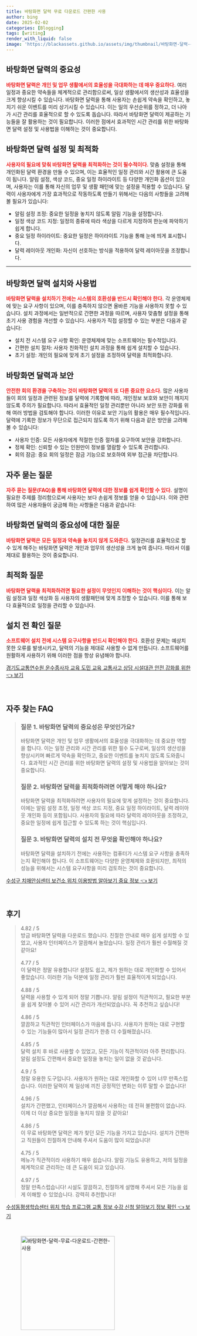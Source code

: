 ```yaml
---
title: 바탕화면 달력 무료 다운로드 간편한 사용
author: bing
date: 2025-02-02
categories: [Blogging]
tags: [writing]
render_with_liquid: false
image: 'https://blackassets.github.io/assets/img/thumbnail/바탕화면-달력-무료-다운로드-간편한-사용.webp'
---
```



<h2 id='바탕화면 달력의 중요성'>바탕화면 달력의 중요성</h2>

<p><b><span style="color: #ee2323;">바탕화면 달력은 개인 및 업무 생활에서의 효율성을 극대화하는 데 매우 중요하다.</span></b> 여러 일정과 중요한 약속들을 체계적으로 관리함으로써, 일상 생활에서의 생산성과 효율성을 크게 향상시킬 수 있습니다. 바탕화면 달력을 통해 사용자는 손쉽게 약속을 확인하고, 놓치기 쉬운 이벤트를 미리 상기시킬 수 있습니다. 이는 일의 우선순위를 정하고, 더 나아가 시간 관리를 효율적으로 할 수 있도록 돕습니다. 따라서 바탕화면 달력이 제공하는 기능들을 잘 활용하는 것이 필요합니다. 이러한 점에서 효과적인 시간 관리를 위한 바탕화면 달력 설정 및 사용법을 이해하는 것이 중요합니다.</p>

<h2 id='바탕화면 달력 설정 및 최적화'>바탕화면 달력 설정 및 최적화</h2>

<p><b><span style="color: #ee2323;">사용자의 필요에 맞춰 바탕화면 달력을 최적화하는 것이 필수적이다.</span></b> 맞춤 설정을 통해 개인화된 달력 환경을 만들 수 있으며, 이는 효율적인 일정 관리와 시간 활용에 큰 도움이 됩니다. 알림 설정, 색상 코드, 중요 일정 하이라이트 등 다양한 개인화 옵션이 있으며, 사용자는 이를 통해 자신의 업무 및 생활 패턴에 맞는 설정을 적용할 수 있습니다. 달력이 사용자에게 가장 효과적으로 작동하도록 만들기 위해서는 다음의 사항들을 고려해볼 필요가 있습니다:</p>

<ul>
    <li>알림 설정 조정: 중요한 일정을 놓치지 않도록 알림 기능을 설정합니다.</li>
    <li>일정 색상 코드 지정: 일정의 종류에 따라 색상을 다르게 지정하여 한눈에 파악하기 쉽게 합니다.</li>
    <li>중요 일정 하이라이트: 중요한 일정은 하이라이트 기능을 통해 눈에 띄게 표시합니다.</li>
    <li>달력 레이아웃 개인화: 자신이 선호하는 방식을 적용하여 달력 레이아웃을 조정합니다.</li>
</ul>

<hr />

<h2 id='바탕화면 달력 설치와 사용법'>바탕화면 달력 설치와 사용법</h2>

<p><b><span style="color: #ee2323;">바탕화면 달력을 설치하기 전에는 시스템의 호환성을 반드시 확인해야 한다.</span></b> 각 운영체제에 맞는 요구 사항이 있으며, 이를 충족하지 않으면 올바른 기능을 사용하지 못할 수 있습니다. 설치 과정에서는 일반적으로 간편한 과정을 따르며, 사용자 맞춤형 설정을 통해 초기 사용 경험을 개선할 수 있습니다. 사용자가 직접 설정할 수 있는 부분은 다음과 같습니다:</p>

<ul>
    <li>설치 전 시스템 요구 사항 확인: 운영체제에 맞는 소프트웨어는 필수적입니다.</li>
    <li>간편한 설치 절차: 사용자 친화적인 설치 과정을 통해 쉽게 설치할 수 있습니다.</li>
    <li>초기 설정: 개인의 필요에 맞게 초기 설정을 조정하여 달력을 최적화합니다.</li>
</ul>

<h2 id='바탕화면 달력과 보안'>바탕화면 달력과 보안</h2>

<p><b><span style="color: #ee2323;">안전한 회의 환경을 구축하는 것이 바탕화면 달력의 또 다른 중요한 요소다.</span></b> 많은 사용자들이 회의 일정과 관련된 정보를 달력에 기록함에 따라, 개인정보 보호와 보안이 깨지지 않도록 주의가 필요합니다. 따라서 효율적인 일정 관리뿐만 아니라 보안 또한 강화를 위해 여러 방법을 검토해야 합니다. 이러한 이유로 보안 기능의 활용은 매우 필수적입니다. 달력에 기록한 정보가 무단으로 접근되지 않도록 하기 위해 다음과 같은 방안을 고려해볼 수 있습니다:</p>

<ul>
    <li>사용자 인증: 모든 사용자에게 적절한 인증 절차를 요구하여 보안을 강화합니다.</li>
    <li>정체 확인: 신뢰할 수 있는 인원만이 정보를 열람할 수 있도록 관리합니다.</li>
    <li>회의 잠금: 중요 회의 일정은 잠금 기능으로 보호하여 외부 접근을 차단합니다.</li>
</ul>

<h2 id='자주 묻는 질문'>자주 묻는 질문</h2>

<p><b><span style="color: #ee2323;">자주 묻는 질문(FAQ)을 통해 바탕화면 달력에 대한 정보를 쉽게 확인할 수 있다.</span></b> 설명이 필요한 주제를 정리함으로써 사용자는 보다 손쉽게 정보를 얻을 수 있습니다. 이와 관련하여 많은 사용자들이 궁금해 하는 사항들은 다음과 같습니다:</p>

<h2 id='바탕화면 달력의 중요성에 대한 질문'>바탕화면 달력의 중요성에 대한 질문</h2>

<p><b><span style="color: #ee2323;">바탕화면 달력은 모든 일정과 약속을 놓치지 않게 도와준다.</span></b> 일정관리를 효율적으로 할 수 있게 해주는 바탕화면 달력은 개인과 업무의 생산성을 크게 높여 줍니다. 따라서 이를 제대로 활용하는 것이 중요합니다.</p>

<h2 id='최적화 질문'>최적화 질문</h2>

<p><b><span style="color: #ee2323;">바탕화면 달력을 최적화하려면 필요한 설정이 무엇인지 이해하는 것이 핵심이다.</span></b> 이는 알림 설정과 일정 색상화 등 사용자의 생활패턴에 맞게 조정할 수 있습니다. 이를 통해 보다 효율적으로 일정을 관리할 수 있습니다.</p>

<h2 id='설치 전 확인 질문'>설치 전 확인 질문</h2>

<p><b><span style="color: #ee2323;">소프트웨어 설치 전에 시스템 요구사항을 반드시 확인해야 한다.</span></b> 호환성 문제는 예상치 못한 오류를 발생시키고, 달력의 기능을 제대로 사용할 수 없게 만듭니다. 소프트웨어를 원활하게 사용하기 위해 이러한 점을 항상 유념해야 합니다.</p>


<p><a class="click-button" title="경기도교통연수원 운수종사자 교육 도민 교육 교통사고 상담 시설대관 안전 강화를 위한" href="https://blackassets.github.io/posts/%EA%B2%BD%EA%B8%B0%EB%8F%84%EA%B5%90%ED%86%B5%EC%97%B0%EC%88%98%EC%9B%90-%EC%9A%B4%EC%88%98%EC%A2%85%EC%82%AC%EC%9E%90-%EA%B5%90%EC%9C%A1-%EB%8F%84%EB%AF%BC-%EA%B5%90%EC%9C%A1-%EA%B5%90%ED%86%B5%EC%82%AC%EA%B3%A0-%EC%83%81%EB%8B%B4-%EC%8B%9C%EC%84%A4%EB%8C%80%EA%B4%80-%EC%95%88%EC%A0%84-%EA%B0%95%ED%99%94%EB%A5%BC-%EC%9C%84%ED%95%9C/" rel="dofollow">경기도교통연수원 운수종사자 교육 도민 교육 교통사고 상담 시설대관 안전 강화를 위한 👈 보기</a></p><br>
<h2 id='자주_찾는_FAQ'>자주 찾는 FAQ</h2>
<div itemscope="" itemtype="https://schema.org/FAQPage"> 
<blockquote> 
<div itemscope="" itemprop="mainEntity" itemtype="https://schema.org/Question"> 
<h3 itemprop="name">질문 1. 바탕화면 달력의 중요성은 무엇인가요?</h3> 
<div itemscope="" itemprop="acceptedAnswer" itemtype="https://schema.org/Answer"> 
<span itemprop="text"> 
<p>바탕화면 달력은 개인 및 업무 생활에서의 효율성을 극대화하는 데 중요한 역할을 합니다. 이는 일정 관리와 시간 관리를 위한 필수 도구로써, 일상의 생산성을 향상시키며 빠르게 약속을 확인하고, 중요한 이벤트를 놓치지 않도록 도와줍니다. 효과적인 시간 관리를 위한 바탕화면 달력의 설정 및 사용법을 알아보는 것이 중요합니다.</p> 
</span> 
</div> 
</div> 

<div itemscope="" itemprop="mainEntity" itemtype="https://schema.org/Question"> 
<h3 itemprop="name">질문 2. 바탕화면 달력을 최적화하려면 어떻게 해야 하나요?</h3> 
<div itemscope="" itemprop="acceptedAnswer" itemtype="https://schema.org/Answer"> 
<span itemprop="text"> 
<p>바탕화면 달력을 최적화하려면 사용자의 필요에 맞게 설정하는 것이 중요합니다. 이에는 알림 설정 조정, 일정 색상 코드 지정, 중요 일정 하이라이트, 달력 레이아웃 개인화 등이 포함됩니다. 사용자의 필요에 따라 달력의 레이아웃을 조정하고, 중요한 일정에 쉽게 접근할 수 있도록 하는 것이 핵심입니다.</p> 
</span> 
</div> 
</div> 

<div itemscope="" itemprop="mainEntity" itemtype="https://schema.org/Question"> 
<h3 itemprop="name">질문 3. 바탕화면 달력의 설치 전 무엇을 확인해야 하나요?</h3> 
<div itemscope="" itemprop="acceptedAnswer" itemtype="https://schema.org/Answer"> 
<span itemprop="text"> 
<p>바탕화면 달력을 설치하기 전에는 사용하는 컴퓨터가 시스템 요구 사항을 충족하는지 확인해야 합니다. 이 소프트웨어는 다양한 운영체제와 호환되지만, 최적의 성능을 위해서는 시스템 요구사항을 미리 검토하는 것이 중요합니다.</p> 
</span> 
</div> 
</div> 
</blockquote> 
</div>
<p><a class="click-button" title="수성구 치매안심센터 보건소 위치 이용방법 알아보기 중요 정보" href="https://blackassets.github.io/posts/%EC%88%98%EC%84%B1%EA%B5%AC-%EC%B9%98%EB%A7%A4%EC%95%88%EC%8B%AC%EC%84%BC%ED%84%B0-%EB%B3%B4%EA%B1%B4%EC%86%8C-%EC%9C%84%EC%B9%98-%EC%9D%B4%EC%9A%A9%EB%B0%A9%EB%B2%95-%EC%95%8C%EC%95%84%EB%B3%B4%EA%B8%B0-%EC%A4%91%EC%9A%94-%EC%A0%95%EB%B3%B4/" rel="dofollow">수성구 치매안심센터 보건소 위치 이용방법 알아보기 중요 정보 👈 보기</a></p><br>
<h2 id='후기'>후기</h2>
<div itemscope itemtype="https://schema.org/Product">
  <blockquote>
  <div itemprop="review" itemscope itemtype="https://schema.org/Review">
      <div itemprop="reviewRating" itemscope itemtype="https://schema.org/Rating"> <span itemprop="ratingValue">4.82</span> / <span itemprop="bestRating">5</span> </div>
      <span itemprop="reviewBody">방금 바탕화면 달력을 다운로드 했습니다. 친절한 안내로 매우 쉽게 설치할 수 있었고, 사용자 인터페이스가 깔끔해서 놀랐습니다. 일정 관리가 훨씬 수월해질 것 같아요!</span>
  </div>
  <br>
  <div itemprop="review" itemscope itemtype="https://schema.org/Review">
      <div itemprop="reviewRating" itemscope itemtype="https://schema.org/Rating"> <span itemprop="ratingValue">4.77</span> / <span itemprop="bestRating">5</span> </div>
      <span itemprop="reviewBody">이 달력은 정말 유용합니다! 설정도 쉽고, 제가 원하는 대로 개인화할 수 있어서 좋았습니다. 이러한 기능 덕분에 일정 관리가 훨씬 효율적이게 되었습니다.</span>
  </div>
  <br>
  <div itemprop="review" itemscope itemtype="https://schema.org/Review">
      <div itemprop="reviewRating" itemscope itemtype="https://schema.org/Rating"> <span itemprop="ratingValue">4.88</span> / <span itemprop="bestRating">5</span> </div>
      <span itemprop="reviewBody">달력을 사용할 수 있게 되어 정말 기쁩니다. 알림 설정이 직관적이고, 필요한 부분을 쉽게 찾아볼 수 있어 시간 관리가 개선되었습니다. 꼭 추천하고 싶습니다!</span>
  </div>
  <br>
  <div itemprop="review" itemscope itemtype="https://schema.org/Review">
      <div itemprop="reviewRating" itemscope itemtype="https://schema.org/Rating"> <span itemprop="ratingValue">4.86</span> / <span itemprop="bestRating">5</span> </div>
      <span itemprop="reviewBody">깔끔하고 직관적인 인터페이스가 마음에 듭니다. 사용자가 원하는 대로 구현할 수 있는 기능들이 많아서 일정 관리가 한층 더 수월해졌습니다.</span>
  </div>
  <br>
  <div itemprop="review" itemscope itemtype="https://schema.org/Review">
      <div itemprop="reviewRating" itemscope itemtype="https://schema.org/Rating"> <span itemprop="ratingValue">4.85</span> / <span itemprop="bestRating">5</span> </div>
      <span itemprop="reviewBody">달력 설치 후 바로 사용할 수 있었고, 모든 기능이 직관적이라 아주 편리합니다. 알림 설정도 간편해서 중요한 일정을 놓치는 일이 없을 것 같습니다.</span>
  </div>
  <br>
  <div itemprop="review" itemscope itemtype="https://schema.org/Review">
      <div itemprop="reviewRating" itemscope itemtype="https://schema.org/Rating"> <span itemprop="ratingValue">4.9</span> / <span itemprop="bestRating">5</span> </div>
      <span itemprop="reviewBody">정말 유용한 도구입니다. 사용자가 원하는 대로 개인화할 수 있어 너무 만족스럽습니다. 이러한 달력이 제 일상에 끼친 긍정적인 변화는 이루 말할 수 없습니다!</span>
  </div>
  <br>
  <div itemprop="review" itemscope itemtype="https://schema.org/Review">
      <div itemprop="reviewRating" itemscope itemtype="https://schema.org/Rating"> <span itemprop="ratingValue">4.96</span> / <span itemprop="bestRating">5</span> </div>
      <span itemprop="reviewBody">설치가 간편했고, 인터페이스가 깔끔해서 사용하는 데 전혀 불편함이 없습니다. 이제 더 이상 중요한 일정을 놓치지 않을 것 같아요!</span>
  </div>
  <br>
  <div itemprop="review" itemscope itemtype="https://schema.org/Review">
      <div itemprop="reviewRating" itemscope itemtype="https://schema.org/Rating"> <span itemprop="ratingValue">4.86</span> / <span itemprop="bestRating">5</span> </div>
      <span itemprop="reviewBody">이 무료 바탕화면 달력은 제가 찾던 모든 기능을 가지고 있습니다. 설치가 간편하고 직원들이 친절하게 안내해 주셔서 도움이 많이 되었습니다!</span>
  </div>
  <br>
  <div itemprop="review" itemscope itemtype="https://schema.org/Review">
      <div itemprop="reviewRating" itemscope itemtype="https://schema.org/Rating"> <span itemprop="ratingValue">4.75</span> / <span itemprop="bestRating">5</span> </div>
      <span itemprop="reviewBody">메뉴가 직관적이라 사용하기 매우 쉽습니다. 알림 기능도 유용하고, 저의 일정을 체계적으로 관리하는 데 큰 도움이 되고 있습니다.</span>
  </div>
  <br>
  <div itemprop="review" itemscope itemtype="https://schema.org/Review">
      <div itemprop="reviewRating" itemscope itemtype="https://schema.org/Rating"> <span itemprop="ratingValue">4.97</span> / <span itemprop="bestRating">5</span> </div>
      <span itemprop="reviewBody">정말 만족스럽습니다! 시설도 깔끔하고, 친절하게 설명해 주셔서 모든 기능을 쉽게 이해할 수 있었습니다. 강력히 추천합니다!</span>
  </div>
  </blockquote>
</div>
<p><a class="click-button" title="수성동평생학습센터 위치 학습 프로그램 교통 정보 수강 신청 알아보기 정보 확인" href="https://blackassets.github.io/posts/%EC%88%98%EC%84%B1%EB%8F%99%ED%8F%89%EC%83%9D%ED%95%99%EC%8A%B5%EC%84%BC%ED%84%B0-%EC%9C%84%EC%B9%98-%ED%95%99%EC%8A%B5-%ED%94%84%EB%A1%9C%EA%B7%B8%EB%9E%A8-%EA%B5%90%ED%86%B5-%EC%A0%95%EB%B3%B4-%EC%88%98%EA%B0%95-%EC%8B%A0%EC%B2%AD-%EC%95%8C%EC%95%84%EB%B3%B4%EA%B8%B0-%EC%A0%95%EB%B3%B4-%ED%99%95%EC%9D%B8/" rel="dofollow">수성동평생학습센터 위치 학습 프로그램 교통 정보 수강 신청 알아보기 정보 확인 👈 보기</a></p><br>
<figure class="image"><img src="https://blackassets.github.io/assets/img/thumbnail/바탕화면-달력-무료-다운로드-간편한-사용.webp" alt="바탕화면-달력-무료-다운로드-간편한-사용" width="256" height="256"></figure>